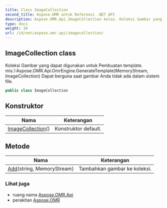 ```yaml
---
title: Class ImageCollection
second_title: Aspose.OMR untuk Referensi .NET API
description: Aspose.OMR.Api.ImageCollection kelas. Koleksi Gambar yang dapat digunakan untuk Pembuatan template. mis.Aspose.OMR.Api.OmrEngine.GenerateTemplateMemoryStream ImageCollection Dapat berguna saat gambar Anda tidak ada dalam sistem file.
type: docs
weight: 10
url: /id/net/aspose.omr.api/imagecollection/
---
```

## ImageCollection class

Koleksi Gambar yang dapat digunakan untuk Pembuatan template. mis.!:Aspose.OMR.Api.OmrEngine.GenerateTemplate(MemoryStream, ImageCollection) Dapat berguna saat gambar Anda tidak ada dalam sistem file.

```csharp
public class ImageCollection
```

## Konstruktor

| Nama | Keterangan |
| --- | --- |
| [ImageCollection](imagecollection/)() | Konstruktor default. |

## Metode

| Nama | Keterangan |
| --- | --- |
| [Add](../../aspose.omr.api/imagecollection/add/)(string, MemoryStream) | Tambahkan gambar ke koleksi. |

### Lihat juga

* ruang nama [Aspose.OMR.Api](../../aspose.omr.api/)
* perakitan [Aspose.OMR](../../)


